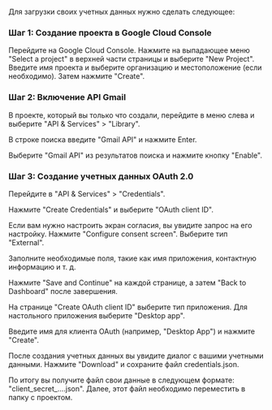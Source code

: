 Для загрузки своих учетных данных нужно сделать следующее:
### Шаг 1: Создание проекта в Google Cloud Console
Перейдите на Google Cloud Console.
Нажмите на выпадающее меню "Select a project" в верхней части страницы и выберите "New Project".
Введите имя проекта и выберите организацию и местоположение (если необходимо). Затем нажмите "Create".

### Шаг 2: Включение API Gmail
В проекте, который вы только что создали, перейдите в меню слева и выберите "API & Services" > "Library".

В строке поиска введите "Gmail API" и нажмите Enter.

Выберите "Gmail API" из результатов поиска и нажмите кнопку "Enable".

### Шаг 3: Создание учетных данных OAuth 2.0
Перейдите в "API & Services" > "Credentials".

Нажмите "Create Credentials" и выберите "OAuth client ID".

Если вам нужно настроить экран согласия, вы увидите запрос на его настройку. Нажмите "Configure consent screen".
Выберите тип "External".

Заполните необходимые поля, такие как имя приложения, контактную информацию и т. д.

Нажмите "Save and Continue" на каждой странице, а затем "Back to Dashboard" после завершения.

На странице "Create OAuth client ID" выберите тип приложения. Для настольного приложения выберите "Desktop app".

Введите имя для клиента OAuth (например, "Desktop App") и нажмите "Create".

После создания учетных данных вы увидите диалог с вашими учетными данными. Нажмите "Download" и сохраните файл credentials.json.

По итогу вы получите файл свои данные в следующем формате: "client_secret_....json". Далее, этот файл необходимо переместить в папку с проектом.
